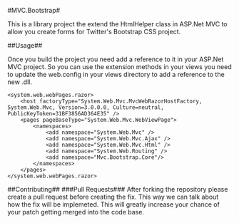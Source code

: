 #MVC.Bootstrap#

This is a library project the extend the HtmlHelper class in ASP.Net MVC to allow you create forms for Twitter's Bootstrap CSS project.

##Usage##

Once you build the project you need add a reference to it in your ASP.Net MVC project. So you can use the extension methods in your views you need to update the web.config in your views directory to add a reference to the new .dll.

    <system.web.webPages.razor>
        <host factoryType="System.Web.Mvc.MvcWebRazorHostFactory, System.Web.Mvc, Version=3.0.0.0, Culture=neutral, PublicKeyToken=31BF3856AD364E35" />
        <pages pageBaseType="System.Web.Mvc.WebViewPage">
            <namespaces>
                <add namespace="System.Web.Mvc" />
                <add namespace="System.Web.Mvc.Ajax" />
                <add namespace="System.Web.Mvc.Html" />
                <add namespace="System.Web.Routing" />
                <add namespace="Mvc.Bootstrap.Core"/>
            </namespaces>
        </pages>
    </system.web.webPages.razor>

##Contributing##
###Pull Requests###
After forking the repository please create a pull request before creating the fix. This way we can talk about how the fix will be implemeted. This will greatly increase your chance of your patch getting merged into the code base.